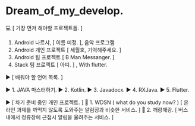 # Dream_of_my_develop.

:computer: [ 가장 먼저 해야할 프로젝트들. ]

1. Android 나르샤, [ 이름 미정. ], 음악 프로그램
2. Android 개인 프로젝트 [ 세월호, 기억해주세요. ]
3. Android 팀 프로젝트 [ B Man Messanger. ]
4. Stack 팀 프로젝트 [ 아띠. ] , With flutter.

:arrow_forward: [ 배워야 할 언어 목록. ]

:arrow_forward: 1. JAVA 마스터하기.
:arrow_forward: 2. Kotlin.
:arrow_forward: 3. Javadocx.
:arrow_forward: 4. RXJava.
:arrow_forward: 5. Flutter.

:arrow_forward: [ 차기 준비 중인 개인 프로젝트. ]
:speech_balloon: 1. WDSN ( what do you study now? ) [ 온라인 과제를 까먹지 않도록 도와주는 알림장과 비슷한 서비스. ] 
:bus: 2. 깨랑깨랑. [ 버스 내에서 정류장에 근접시 알림을 울려주는 서비스. ] 

